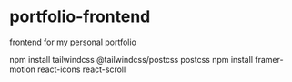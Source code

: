 # portfolio-frontend
frontend for my personal portfolio

npm install tailwindcss @tailwindcss/postcss postcss
npm install framer-motion react-icons react-scroll